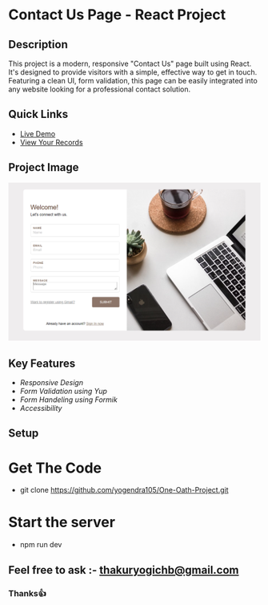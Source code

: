 # Contact Us Page - React Project

## Description

This project is a modern, responsive "Contact Us" page built using React. It's designed to provide visitors with a simple, effective way to get in touch. Featuring a clean UI, form validation, this page can be easily integrated into any website looking for a professional contact solution.

## Quick Links

- <a href="https://silver-axolotl-bd32aa.netlify.app/" target="_blank">Live Demo</a>
- <a href="https://docs.google.com/spreadsheets/d/1jJAkQ79nKy9fS5Z0Gp5K9ERrFi58qREXJ3PAgz7kxXM/edit#gid=0">View Your Records</a>

## Project Image

<img src="https://github.com/yogendra105/One-Oath-Project/blob/main/project-Snapshot.png">

## Key Features

- *Responsive Design*
- *Form Validation using Yup*
- *Form Handeling using Formik*
- *Accessibility*

## Setup
 # Get The Code
 - git clone https://github.com/yogendra105/One-Oath-Project.git
 # Start the server
 - npm run dev
   
## Feel free to ask :- thakuryogichb@gmail.com

### Thanks👍
   
 

